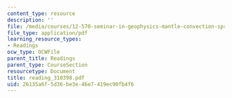 ```yaml
---
content_type: resource
description: ''
file: /media/courses/12-570-seminar-in-geophysics-mantle-convection-spring-1998/26135a6f5d36be3e46e7419ec90fb4f6_reading_310398.pdf
file_type: application/pdf
learning_resource_types:
- Readings
ocw_type: OCWFile
parent_title: Readings
parent_type: CourseSection
resourcetype: Document
title: reading_310398.pdf
uid: 26135a6f-5d36-be3e-46e7-419ec90fb4f6
---
```

